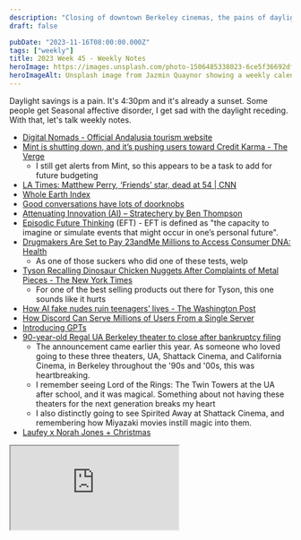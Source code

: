 ```yaml
---
description: "Closing of downtown Berkeley cinemas, the pains of daylight savings, EFTs, and Tyson recall"
draft: false

pubDate: "2023-11-16T08:00:00.000Z"
tags: ["weekly"]
title: 2023 Week 45 - Weekly Notes
heroImage: https://images.unsplash.com/photo-1506485338023-6ce5f36692df?ixlib=rb-4.0.3&ixid=M3wxMjA3fDB8MHxwaG90by1wYWdlfHx8fGVufDB8fHx8fA%3D%3D&auto=format&fit=crop&w=2370&q=80
heroImageAlt: Unsplash image from Jazmin Quaynor showing a weekly calendar
---
```


Daylight savings is a pain. It's 4:30pm and it's already a sunset. Some people get Seasonal affective disorder, I get sad with the daylight receding. With that, let's talk weekly notes.

- [Digital Nomads - Official Andalusia tourism website](https://www.andalucia.org/en/digitalnomads)
- [Mint is shutting down, and it’s pushing users toward Credit Karma - The Verge](https://www.theverge.com/2023/11/2/23943254/mint-intuit-shutting-down-credit-karma)
  - I still get alerts from Mint, so this appears to be a task to add for future budgeting
- [LA Times: Matthew Perry, ‘Friends’ star, dead at 54 | CNN](https://www.cnn.com/2023/10/28/entertainment/matthew-perry-dead/index.html)
- [Whole Earth Index](https://wholeearth.info/)
- [Good conversations have lots of doorknobs](https://www.experimental-history.com/p/good-conversations-have-lots-of-doorknobs)
- [Attenuating Innovation (AI) – Stratechery by Ben Thompson](https://stratechery.com/2023/attenuating-innovation-ai/?utm_source=tldrnewsletter)
- [Episodic Future Thinking](https://pubmed.ncbi.nlm.nih.gov/29130061/) (EFT) - EFT is defined as "the capacity to imagine or simulate events that might occur in one’s personal future".
- [Drugmakers Are Set to Pay 23andMe Millions to Access Consumer DNA: Health](https://www.bloomberg.com/news/articles/2023-10-30/23andme-will-give-gsk-access-to-consumer-dna-data)
  - As one of those suckers who did one of these tests, welp
- [Tyson Recalling Dinosaur Chicken Nuggets After Complaints of Metal Pieces - The New York Times](https://www.nytimes.com/2023/11/05/business/tyson-dino-nuggets-recall.html?campaign_id=9&emc=edit_nn_20231106&instance_id=107033&nl=the-morning&regi_id=197092347&segment_id=149291&te=1&user_id=53888c42b17ce2b613ad43a8e73d64ef)
  - For one of the best selling products out there for Tyson, this one sounds like it hurts
- [How AI fake nudes ruin teenagers’ lives - The Washington Post](https://www.washingtonpost.com/technology/2023/11/05/ai-deepfake-porn-teens-women-impact/?pwapi_token=eyJ0eXAiOiJKV1QiLCJhbGciOiJIUzI1NiJ9.eyJyZWFzb24iOiJnaWZ0IiwibmJmIjoxNjk5MjQ2ODAwLCJpc3MiOiJzdWJzY3JpcHRpb25zIiwiZXhwIjoxNzAwNjI5MTk5LCJpYXQiOjE2OTkyNDY4MDAsImp0aSI6IjA5MGViYWFlLWY2OWMtNDViZi1iMmI2LWRiOTQxOTY0NjI4YyIsInVybCI6Imh0dHBzOi8vd3d3Lndhc2hpbmd0b25wb3N0LmNvbS90ZWNobm9sb2d5LzIwMjMvMTEvMDUvYWktZGVlcGZha2UtcG9ybi10ZWVucy13b21lbi1pbXBhY3QvIn0.GSHhAYo7D65oc1RvQhb6f-9wq6VVMLdZCM6D50Rpufc)
- [How Discord Can Serve Millions of Users From a Single Server](https://blog.quastor.org/p/discord-can-serve-millions-users-single-server?utm_source=tldrwebdev)
- [Introducing GPTs](https://openai.com/blog/introducing-gpts)
- [90-year-old Regal UA Berkeley theater to close after bankruptcy filing](https://www.sfgate.com/local/article/Regal-UA-Berkeley-movie-theater-closure-bankruptcy-17734695.php)
  - The announcement came earlier this year. As someone who loved going to these three theaters, UA, Shattack Cinema, and California Cinema, in Berkeley throughout the '90s and '00s, this was heartbreaking.
  - I remember seeing Lord of the Rings: The Twin Towers at the UA after school, and it was magical. Something about not having these theaters for the next generation breaks my heart
  - I also distinctly going to see Spirited Away at Shattack Cinema, and remembering how Miyazaki movies instill magic into them.
- [Laufey x Norah Jones + Christmas](https://store.bluenote.com/products/norah-jones-laufey-christmas-with-you-spotify-exclusive-7?lf=5233f80b9db296fd92cd955a2e5b54cc)

<iframe
  class="aspect-video w-full my-2"
  src="https://www.youtube.com/embed/WY6JRKeMuvM"
  title="YouTube video player"
  allow="accelerometer; autoplay; clipboard-write; encrypted-media; gyroscope; picture-in-picture; web-share"
  allowfullscreen></iframe>